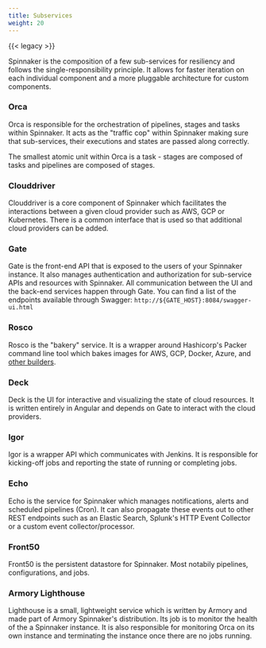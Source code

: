 ```yaml
---
title: Subservices
weight: 20
---
```


{{< legacy >}}

Spinnaker is the composition of a few sub-services for resiliency
and follows the single-responsibility principle.  It allows for faster iteration on each
individual component and a more pluggable architecture for custom components.

### Orca

Orca is responsible for the orchestration of pipelines, stages and tasks within Spinnaker.  It acts as the "traffic cop" within Spinnaker making sure that sub-services, their executions and states are passed along correctly.

The smallest atomic unit within Orca is a task - stages are composed of tasks and pipelines are composed of stages.  

### Clouddriver

Clouddriver is a core component of Spinnaker which facilitates the interactions between a given cloud provider such as AWS, GCP or Kubernetes.  There is a common interface that is used so that additional cloud providers can be added.  

### Gate

Gate is the front-end API that is exposed to the users of your Spinnaker instance.  It also manages authentication and authorization for sub-service APIs and resources with Spinnaker.  All communication between the UI and the back-end services happen through Gate.  You can find a list of the endpoints available through Swagger:  `http://${GATE_HOST}:8084/swagger-ui.html`

### Rosco

Rosco is the "bakery" service.  It is a wrapper around Hashicorp's Packer command line tool which bakes images for AWS, GCP, Docker, Azure, and [other builders](https://www.packer.io/docs/builders).

### Deck

Deck is the UI for interactive and visualizing the state of cloud resources.  It is written entirely in Angular and depends on Gate to interact with the cloud providers.

### Igor

Igor is a wrapper API which communicates with Jenkins.  It is responsible for kicking-off jobs and reporting the state of running or completing jobs.

### Echo

Echo is the service for Spinnaker which manages notifications, alerts and scheduled pipelines (Cron).  It can also propagate these events out to other REST endpoints such as an Elastic Search, Splunk's HTTP Event Collector or a custom event collector/processor.

### Front50
Front50 is the persistent datastore for Spinnaker. Most notabily pipelines, configurations, and jobs.

### Armory Lighthouse

Lighthouse is a small, lightweight service which is written by Armory and made part of Armory Spinnaker's distribution.  Its job is to monitor the health of the a Spinnaker instance.  It is also responsible for monitoring Orca on its own instance and terminating the instance once there are no jobs running.
